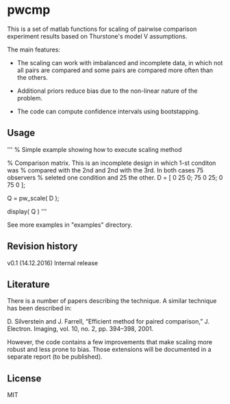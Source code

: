 # pwcmp 

This is a set of matlab functions for scaling of pairwise comparison experiment results based on Thurstone's model V assumptions.

The main features:

* The scaling can work with imbalanced and incomplete data, in which not all pairs are compared and some pairs are compared more often than the others.

* Additional priors reduce bias due to the non-linear nature of the problem.

* The code can compute confidence intervals using bootstapping. 

## Usage

'''
% Simple example showing how to execute scaling method

% Comparison matrix. This is an incomplete design in which 1-st conditon was
% compared with the 2nd and 2nd with the 3rd. In both cases 75 observers
% seleted one condition and 25 the other.
D = [ 0   25  0;
      75  0  25;
      0   75 0  ];
   
Q = pw_scale( D );

display( Q )
'''

See more examples in "examples" directory.

## Revision history

v0.1 (14.12.2016) Internal release

## Literature

There is a number of papers describing the technique. A similar technique has been described in:

D. Silverstein and J. Farrell, “Efficient method for paired comparison,” J. Electron. Imaging, vol. 10, no. 2, pp. 394–398, 2001.

However, the code contains a few improvements that make scaling more
robust and less prone to bias. Those extensions will be documented in
a separate report (to be published).

## License

MIT
